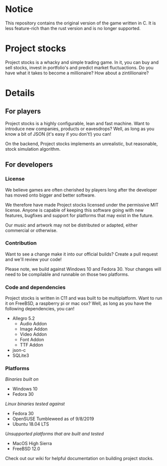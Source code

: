 
# Notice

This repository contains the original version of the game written in C. It is less feature-rich than the rust version and is no longer supported.

# Project stocks

Project stocks is a whacky and simple trading game. In it, you can buy and sell stocks, invest in portfolio's and predict market fluctuactions. Do you have what it takes to become a millionaire? How about a zintillionaire? 

# Details

## For players

Project stocks is a highly configurable, lean and fast machine. Want to introduce new companies, products or eavesdrops? Well, as long as you know a bit of JSON (it's easy if you don't!) you can!

On the backend, Project stocks implements an unrealistic, but reasonable, stock simulation algorithm.

## For developers

### License

We believe games are often cherished by players long after the developer has moved onto bigger and better software.

We therefore have made Project stocks licensed under the permissive MIT license. Anyone is capable of keeping this software going with new features, bugfixes and support for platforms that may exist in the future.

Our music and artwork may not be distributed or adapted, either commercial or otherwise.

### Contribution

Want to see a change make it into our official builds? Create a pull request and we'll review your code!

Please note, we build against Windows 10 and Fedora 30. Your changes will need to be compilable and runnable on those two platforms.

### Code and dependencies

Project stocks is written in C11 and was built to be multiplatform. Want to run it on FreeBSD, a raspberry pi or mac osx? Well, as long as you have the following dependencies, you can!

- Allegro 5.2
    - Audio Addon
    - Image Addon
    - Video Addon
    - Font Addon
    - TTF Addon
- json-c
- SQLite3

### Platforms

*Binaries built on*
- Windows 10
- Fedora 30

*Linux binaries tested against*
- Fedora 30
- OpenSUSE Tumbleweed as of 9/8/2019
- Ubuntu 18.04 LTS

*Unsupported platforms that are built and tested*
- MacOS High Sierra
- FreeBSD 12.0

Check out our wiki for helpful documentation on building project stocks.
